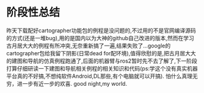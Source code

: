 # 阶段性总结
  昨天下载配好cartographer功能包的例程是没问题的,不过用的不是官网编译源码的方式(还是一堆bug),用的是国内以为大神的github自己改进的版本,然而在学习古月居大大的例程有所冲突,无奈重新搞了一遍,结果失败了...google的cartographer包给我留下阴影(日常dead for配环境),值得欣慰的是,把古月居大大的建图和导航的仿真例程跑通了,后面的机器臂与ros2暂时先不去了解了,下一阶段打算仔细研读一下建图和导航相关例程的相关知识和代码(ps:学这个没有真实机器平台真的不好搞,不想纯软件Android,DL那些,有个电脑就可以开搞).
  怕什么真理无穷，进一步有近一步的欢喜.
  good night,my world. 
  
